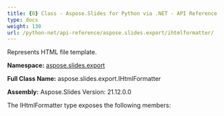 ```yaml
---
title: {0} Class - Aspose.Slides for Python via .NET - API Reference
type: docs
weight: 130
url: /python-net/api-reference/aspose.slides.export/ihtmlformatter/
---
```


Represents HTML file template.

**Namespace:** [aspose.slides.export](/python-net/api-reference/aspose.slides.export/)

**Full Class Name:** aspose.slides.export.IHtmlFormatter

**Assembly:**  Aspose.Slides Version: 21.12.0.0

The IHtmlFormatter type exposes the following members:
